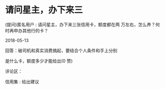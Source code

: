 # 请问星主，办下来三

(提问)匿名用户 : 请问星主，办下来三张信用卡，额度都在两 万左右，怎么养？何时再申办其他行的卡？

2018-05-13

回答：破司机和真实消费搞起，要结合个人条件和手上分别

是什么卡，额度多少才能给出(0 赞)

评论区：

信用集 : 给出建议